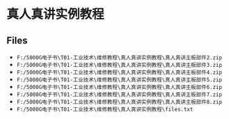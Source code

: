 # 真人真讲实例教程

## Files

- `F:/5000G电子书\T01-工业技术\维修教程\真人真讲实例教程\真人真讲主板部件2.zip`
- `F:/5000G电子书\T01-工业技术\维修教程\真人真讲实例教程\真人真讲主板部件3.zip`
- `F:/5000G电子书\T01-工业技术\维修教程\真人真讲实例教程\真人真讲主板部件4.zip`
- `F:/5000G电子书\T01-工业技术\维修教程\真人真讲实例教程\真人真讲主板部件5.zip`
- `F:/5000G电子书\T01-工业技术\维修教程\真人真讲实例教程\真人真讲主板部件6.zip`
- `F:/5000G电子书\T01-工业技术\维修教程\真人真讲实例教程\真人真讲主板部件7.zip`
- `F:/5000G电子书\T01-工业技术\维修教程\真人真讲实例教程\真人真讲主板部件8.zip`
- `F:/5000G电子书\T01-工业技术\维修教程\真人真讲实例教程\files.txt`

